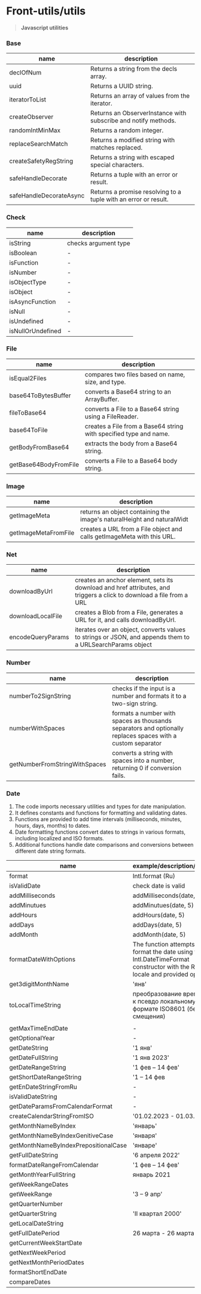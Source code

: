 # Front-utils/utils

> **Javascript utilities**

### Base


| name                    | description                                                     |
| ----------------------- | --------------------------------------------------------------- |
| declOfNum               | Returns a string from the decls array.                          |
| uuid                    | Returns a UUID string.                                          |
| iteratorToList          | Returns an array of values from the iterator.                   |
| createObserver          | Returns an ObserverInstance with subscribe and notify methods.  |
| randomIntMinMax         | Returns a random integer.                                       |
| replaceSearchMatch      | Returns a modified string with matches replaced.                |
| createSafetyRegString   | Returns a string with escaped special characters.               |
| safeHandleDecorate      | Returns a tuple with an error or result.                        |
| safeHandleDecorateAsync | Returns a promise resolving to a tuple with an error or result. |

### Check


| name              | description          |
| ----------------- | -------------------- |
| isString          | checks argument type |
| isBoolean         | -                    |
| isFunction        | -                    |
| isNumber          | -                    |
| isObjectType      | -                    |
| isObject          | -                    |
| isAsyncFunction   | -                    |
| isNull            | -                    |
| isUndefined       | -                    |
| isNullOrUndefined | -                    |

### File


| name                  | description                                                       |
| --------------------- | ----------------------------------------------------------------- |
| isEqual2Files         | compares two files based on name, size, and type.                 |
| base64ToBytesBuffer   | converts a Base64 string to an ArrayBuffer.                       |
| fileToBase64          | converts a File to a Base64 string using a FileReader.            |
| base64ToFile          | creates a File from a Base64 string with specified type and name. |
| getBodyFromBase64     | extracts the body from a Base64 string.                           |
| getBase64BodyFromFile | converts a File to a Base64 body string.                          |

### Image


| name                 | description                                                            |
| -------------------- | ---------------------------------------------------------------------- |
| getImageMeta         | returns an object containing the image's naturalHeight and naturalWidt |
| getImageMetaFromFile | creates a URL from a File object and calls getImageMeta with this URL. |

### Net


| name              | description                                                                                                          |
| ----------------- | -------------------------------------------------------------------------------------------------------------------- |
| downloadByUrl     | creates an anchor element, sets its download and href attributes, and triggers a click to download a file from a URL |
| downloadLocalFile | creates a Blob from a File, generates a URL for it, and calls downloadByUrl.                                         |
| encodeQueryParams | iterates over an object, converts values to strings or JSON, and appends them to a URLSearchParams object            |

### Number


| name                          | description                                                                                                 |
| ----------------------------- | ----------------------------------------------------------------------------------------------------------- |
| numberTo2SignString           | checks if the input is a number and formats it to a two-sign string.                                        |
| numberWithSpaces              | formats a number with spaces as thousands separators and optionally replaces spaces with a custom separator |
| getNumberFromStringWithSpaces | converts a string with spaces into a number, returning 0 if conversion fails.                               |

### Date

1. The code imports necessary utilities and types for date manipulation.
2. It defines constants and functions for formatting and validating dates.
3. Functions are provided to add time intervals (milliseconds, minutes, hours, days, months) to dates.
4. Date formatting functions convert dates to strings in various formats, including localized and ISO formats.
5. Additional functions handle date comparisons and conversions between different date string formats.


| name                                 | example/description/return                                                                                                       |
| ------------------------------------ | -------------------------------------------------------------------------------------------------------------------------------- |
| format                               | Intl.format (Ru)                                                                                                                 |
| isValidDate                          | check date is valid                                                                                                              |
| addMilliseconds                      | addMilliseconds(date, 5)                                                                                                         |
| addMinutues                          | addMinutues(date, 5)                                                                                                             |
| addHours                             | addHours(date, 5)                                                                                                                |
| addDays                              | addDays(date, 5)                                                                                                                 |
| addMonth                             | addMonth(date, 5)                                                                                                                |
| formatDateWithOptions                | The function attempts to format the date using the Intl.DateTimeFormat constructor with the Russian locale and provided options. |
| get3digitMonthName                   | 'янв'                                                                                                                            |
| toLocalTimeString                    | преобразование времени к псевдо локальному,  в формате ISO8601 (без смещения)                                                    |
|                                      |
| getMaxTimeEndDate                    | -                                                                                                                                |
| getOptionalYear                      | -                                                                                                                                |
| getDateString                        | '1 янв'                                                                                                                          |
| getDateFullString                    | '1 янв 2023'                                                                                                                     |
| getDateRangeString                   | '1 фев – 14 фев'                                                                                                                 |
| getShortDateRangeString              | '1 – 14 фев                                                                                                                      |
| getEnDateStringFromRu                | -                                                                                                                                |
| isValidDateString                    | -                                                                                                                                |
| getDateParamsFromCalendarFormat      | -                                                                                                                                |
| createCalendarStringFromISO          | '01.02.2023 - 01.03.2023'                                                                                                        |
| getMonthNameByIndex                  | 'январь'                                                                                                                         |
| getMonthNameByIndexGenitiveCase      | 'января'                                                                                                                         |
| getMonthNameByIndexPrepositionalCase | 'январе'                                                                                                                         |
| getFullDateString                    | '6 апреля 2022'                                                                                                                  |
| formatDateRangeFromCalendar          | '1 фев – 14 фев'                                                                                                                 |
| getMonthYearFullString               | январь 2021                                                                                                                      |
| getWeekRangeDates                    |                                                                                                                                  |
| getWeekRange                         | '3 – 9 апр'                                                                                                                      |
| getQuarterNumber                     |                                                                                                                                  |
| getQuarterString                     | 'II квартал 2000'                                                                                                                |
| getLocalDateString                   |                                                                                                                                  |
| getFullDatePeriod                    | 26 марта - 26 марта                                                                                                              |
| getCurrentWeekStartDate              |                                                                                                                                  |
| getNextWeekPeriod                    |                                                                                                                                  |
| getNextMonthPeriodDates              |                                                                                                                                  |
| formatShortEndDate                   |                                                                                                                                  |
| compareDates                         |                                                                                                                                  |
